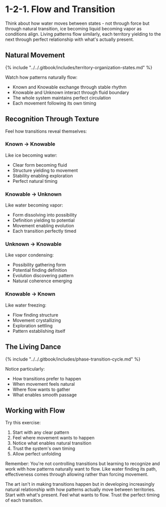 # 1-2-1. Flow and Transition

Think about how water moves between states - not through force but through natural transition, ice becoming liquid becoming vapor as conditions align. Living patterns flow similarly, each territory yielding to the next through perfect relationship with what's actually present.

## Natural Movement

{% include "../../.gitbook/includes/territory-organization-states.md" %}



Watch how patterns naturally flow:

* Known and Knowable exchange through stable rhythm
* Knowable and Unknown interact through fluid boundary
* The whole system maintains perfect circulation
* Each movement following its own timing

## Recognition Through Texture

Feel how transitions reveal themselves:

### Known → Knowable

Like ice becoming water:

* Clear form becoming fluid
* Structure yielding to movement
* Stability enabling exploration
* Perfect natural timing

### Knowable → Unknown

Like water becoming vapor:

* Form dissolving into possibility
* Definition yielding to potential
* Movement enabling evolution
* Each transition perfectly timed

### Unknown → Knowable

Like vapor condensing:

* Possibility gathering form
* Potential finding definition
* Evolution discovering pattern
* Natural coherence emerging

### Knowable → Known

Like water freezing:

* Flow finding structure
* Movement crystallizing
* Exploration settling
* Pattern establishing itself

## The Living Dance

{% include "../../.gitbook/includes/phase-transition-cycle.md" %}

Notice particularly:

* How transitions prefer to happen
* When movement feels natural
* Where flow wants to gather
* What enables smooth passage

## Working with Flow

Try this exercise:

1. Start with any clear pattern
2. Feel where movement wants to happen
3. Notice what enables natural transition
4. Trust the system's own timing
5. Allow perfect unfolding

Remember: You're not controlling transitions but learning to recognize and work with how patterns naturally want to flow. Like water finding its path, effectiveness comes through allowing rather than forcing movement.

The art isn't in making transitions happen but in developing increasingly natural relationship with how patterns actually move between territories. Start with what's present. Feel what wants to flow. Trust the perfect timing of each transition.
